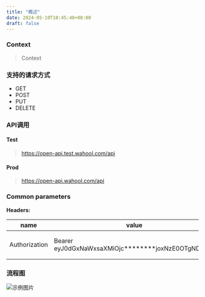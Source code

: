 ```yaml
---
title: "概述"
date: 2024-05-10T10:45:48+08:00
draft: false
---
```


### Context

> Context

### 支持的请求方式

* GET
* POST
* PUT
* DELETE

### API调用

#### Test

> https://open-api.test.wahool.com/api

#### Prod

> https://open-api.wahool.com/api

### Common parameters

**Headers:**

| name          | value                                              | required | desc               |
|---------------|----------------------------------------------------|----------|--------------------|
| Authorization | Bearer eyJ0dGxNaWxsaXMiOjc********joxNzE0OTgNDYzfQ | Yes      | 认证接口返回的accessToken |



### 流程图

<img src="https://video.wahool.com/goods/2024-05-13/ab0748ade3ae507331ded2eb8122d43c-1b7041a97deae95f31e031b4bc90fcd6.jpg" alt="示例图片" />
